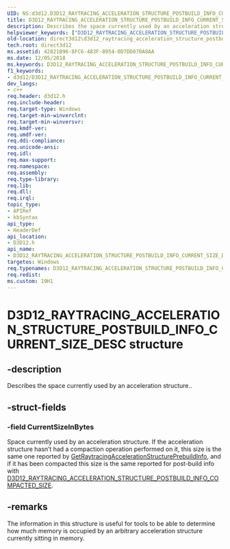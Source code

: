```yaml
---
UID: NS:d3d12.D3D12_RAYTRACING_ACCELERATION_STRUCTURE_POSTBUILD_INFO_CURRENT_SIZE_DESC
title: D3D12_RAYTRACING_ACCELERATION_STRUCTURE_POSTBUILD_INFO_CURRENT_SIZE_DESC (d3d12.h)
description: Describes the space currently used by an acceleration structure..helpviewer_keywords: ["D3D12_RAYTRACING_ACCELERATION_STRUCTURE_POSTBUILD_INFO_CURRENT_SIZE_DESC","D3D12_RAYTRACING_ACCELERATION_STRUCTURE_POSTBUILD_INFO_CURRENT_SIZE_DESC structure","PD3D12_RAYTRACING_ACCELERATION_STRUCTURE_POSTBUILD_INFO_CURRENT_SIZE_DESC","PD3D12_RAYTRACING_ACCELERATION_STRUCTURE_POSTBUILD_INFO_CURRENT_SIZE_DESC structure pointer","d3d12/D3D12_RAYTRACING_ACCELERATION_STRUCTURE_POSTBUILD_INFO_CURRENT_SIZE_DESC","d3d12/PD3D12_RAYTRACING_ACCELERATION_STRUCTURE_POSTBUILD_INFO_CURRENT_SIZE_DESC","direct3d12.d3d12_raytracing_acceleration_structure_postbuild_info_current_size_desc"]
old-location: direct3d12\d3d12_raytracing_acceleration_structure_postbuild_info_current_size_desc.htm
tech.root: direct3d12
ms.assetid: 42821B96-8FC6-483F-8954-0D7DD870A8AA
ms.date: 12/05/2018
ms.keywords: D3D12_RAYTRACING_ACCELERATION_STRUCTURE_POSTBUILD_INFO_CURRENT_SIZE_DESC, D3D12_RAYTRACING_ACCELERATION_STRUCTURE_POSTBUILD_INFO_CURRENT_SIZE_DESC structure, PD3D12_RAYTRACING_ACCELERATION_STRUCTURE_POSTBUILD_INFO_CURRENT_SIZE_DESC, PD3D12_RAYTRACING_ACCELERATION_STRUCTURE_POSTBUILD_INFO_CURRENT_SIZE_DESC structure pointer, d3d12/D3D12_RAYTRACING_ACCELERATION_STRUCTURE_POSTBUILD_INFO_CURRENT_SIZE_DESC, d3d12/PD3D12_RAYTRACING_ACCELERATION_STRUCTURE_POSTBUILD_INFO_CURRENT_SIZE_DESC, direct3d12.d3d12_raytracing_acceleration_structure_postbuild_info_current_size_desc
f1_keywords:
- d3d12/D3D12_RAYTRACING_ACCELERATION_STRUCTURE_POSTBUILD_INFO_CURRENT_SIZE_DESC
dev_langs:
- c++
req.header: d3d12.h
req.include-header: 
req.target-type: Windows
req.target-min-winverclnt: 
req.target-min-winversvr: 
req.kmdf-ver: 
req.umdf-ver: 
req.ddi-compliance: 
req.unicode-ansi: 
req.idl: 
req.max-support: 
req.namespace: 
req.assembly: 
req.type-library: 
req.lib: 
req.dll: 
req.irql: 
topic_type:
- APIRef
- kbSyntax
api_type:
- HeaderDef
api_location:
- D3D12.h
api_name:
- D3D12_RAYTRACING_ACCELERATION_STRUCTURE_POSTBUILD_INFO_CURRENT_SIZE_DESC
targetos: Windows
req.typenames: D3D12_RAYTRACING_ACCELERATION_STRUCTURE_POSTBUILD_INFO_CURRENT_SIZE_DESC
req.redist: 
ms.custom: 19H1
---
```


# D3D12_RAYTRACING_ACCELERATION_STRUCTURE_POSTBUILD_INFO_CURRENT_SIZE_DESC structure


## -description


Describes the space currently used by an acceleration structure..


## -struct-fields




### -field CurrentSizeInBytes

Space currently used by an acceleration structure.  If the acceleration structure hasn’t had a compaction operation performed on it, this size is the same one reported by <a href="https://docs.microsoft.com/windows/desktop/api/d3d12/nf-d3d12-id3d12device5-getraytracingaccelerationstructureprebuildinfo">GetRaytracingAccelerationStructurePrebuildInfo</a>, and if it has been compacted this size is the same reported for post-build info with <a href="https://docs.microsoft.com/windows/desktop/api/d3d12/ne-d3d12-d3d12_raytracing_acceleration_structure_postbuild_info_type">D3D12_RAYTRACING_ACCELERATION_STRUCTURE_POSTBUILD_INFO_COMPACTED_SIZE</a>.


## -remarks



The information in this structure is useful for tools to be able to determine how much memory is occupied by an arbitrary acceleration structure currently sitting in memory.



